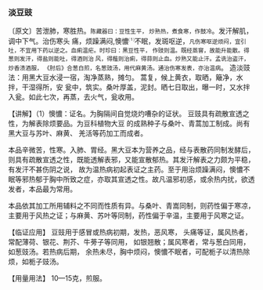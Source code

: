 ### 淡豆豉

〔原文〕苦泄肺，寒胜热。<small>陈藏器曰：豆性生平，
炒熟热，煮食寒，作鼓冷</small>。发汗解肌，调中下气。治伤寒头
痛，烦躁满闷,懊憹<sup>⑴</sup>不眠，发斑呕逆，<small>凡伤寒呕逆烦闷，宜引吐，不宜用下药以逆之。血痢温疟。时珍曰：黑豆性平， 作豉则温。既经蒸窨，故能升能散。得葱则发汗，得盐则能吐，得酒则治
风，得薤则治痢，得蒜则止血。炒熟又能止汗。孟诜治盗汗，炒香渍酒服，
《肘后》合葱白煎，名葱豉汤，用代麻黄汤。通治伤寒发表，亦治温病</small>。
造淡豉法：用黑大豆水浸一宿，淘净蒸熟，摊匀。
蒿复，候上黄衣，取晒，簸净，水拌，干湿得所，安
瓮中，筑实。桑叶厚盖，泥封。晒七日取出，曝一时，又水拌入瓮。如此七次，再蒸，去火气，瓮收用。

【讲解】（1）懊憹：证名。为胸隔间自觉烧灼嘈杂的证状。
豆豉具有疏散宣透之性，为解表除烦要品。为豆科植物大豆
的成熟种子与桑叶、青蒿加工制成。尚有黑大豆与苏叶、麻黄、
羌活等药加工而成者。	

本品辛微苦，性寒。入肺、胃经。黑大豆本为营养之品，经与表散药同制发酵后，则具有疏散宣透之性，既能透解表邪，又能宣散郁热。其发汗解表之力颇为平稳，有发汗不甚伤阴之说，
故为温热病初起表证之主药。至于用治烦躁满闷，懊憹不眠等邪热郁于胸中所致之症，亦取其宣透之性。故凡温邪初感，或余热内扰，欲透发者，本品最为常用。

本品依其加工所用辅料之不同而性质有异。与桑叶、青嵩同制，则药性偏于寒凉，主要用于风热之证；与麻黄、苏叶等同制，药性偏于辛温，主要用于风寒之证。

【临证应用】 豆豉用于感冒或热病初期，发热，恶风寒，
头痛等证，属风热者，常配薄荷、银花、荆芥、牛蒡子等同用，
如银翘散；属风寒者，常与葱白同用，如葱豉汤。若热病后期，
余热未尽，胸中烦闷，懊憹不眠者，可配栀子以清热除烦，如栀子豉汤。

【用量用法】 10—15克，煎服。
